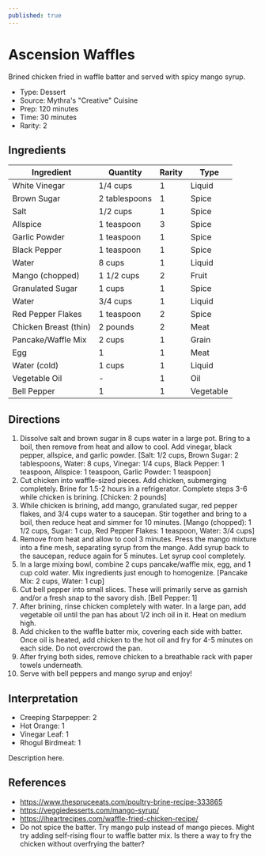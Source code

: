 ```yaml
---
published: true
---
```


# Ascension Waffles

Brined chicken fried in waffle batter and served with spicy mango syrup.

* Type: Dessert
* Source: Mythra's "Creative" Cuisine
* Prep: 120 minutes
* Time: 30 minutes
* Rarity: 2

## Ingredients

| Ingredient           | Quantity       | Rarity | Type      |
| -------------------- | -------------- | ------ | --------- |
| White Vinegar        | 1/4 cups       | 1      | Liquid    |
| Brown Sugar          | 2 tablespoons  | 1      | Spice     |
| Salt                 | 1/2 cups       | 1      | Spice     |
| Allspice             | 1 teaspoon     | 3      | Spice     |
| Garlic Powder        | 1 teaspoon     | 1      | Spice     |
| Black Pepper         | 1 teaspoon     | 1      | Spice     |
| Water                | 8 cups         | 1      | Liquid    |
| Mango (chopped)      | 1 1/2 cups     | 2      | Fruit     |
| Granulated Sugar     | 1 cups         | 1      | Spice     |
| Water                | 3/4 cups       | 1      | Liquid    |
| Red Pepper Flakes    | 1 teaspoon     | 2      | Spice     |
| Chicken Breast (thin)| 2 pounds       | 2      | Meat      |
| Pancake/Waffle Mix   | 2 cups         | 1      | Grain     |
| Egg                  | 1              | 1      | Meat      |
| Water (cold)         | 1 cups         | 1      | Liquid    |
| Vegetable Oil        | -              | 1      | Oil       |
| Bell Pepper          | 1              | 1      | Vegetable |

## Directions

1. Dissolve salt and brown sugar in 8 cups water in a large pot. Bring to a boil, then remove from heat and allow to cool. Add vinegar, black pepper, allspice, and garlic powder. [Salt: 1/2 cups, Brown Sugar: 2 tablespoons, Water: 8 cups, Vinegar: 1/4 cups, Black Pepper: 1 teaspoon, Allspice: 1 teaspoon, Garlic Powder: 1 teaspoon]
2. Cut chicken into waffle-sized pieces. Add chicken, submerging completely. Brine for 1.5-2 hours in a refrigerator. Complete steps 3-6 while chicken is brining. [Chicken: 2 pounds]
3. While chicken is brining, add mango, granulated sugar, red pepper flakes, and 3/4 cups water to a saucepan. Stir together and bring to a boil, then reduce heat and simmer for 10 minutes. [Mango (chopped): 1 1/2 cups, Sugar: 1 cup, Red Pepper Flakes: 1 teaspoon, Water: 3/4 cups]
4. Remove from heat and allow to cool 3 minutes. Press the mango mixture into a fine mesh, separating syrup from the mango. Add syrup back to the saucepan, reduce again for 5 minutes. Let syrup cool completely.
5. In a large mixing bowl, combine 2 cups pancake/waffle mix, egg, and 1 cup cold water. Mix ingredients just enough to homogenize. [Pancake Mix: 2 cups, Water: 1 cup]
6. Cut bell pepper into small slices. These will primarily serve as garnish and/or a fresh snap to the savory dish. [Bell Pepper: 1]
7. After brining, rinse chicken completely with water. In a large pan, add vegetable oil until the pan has about 1/2 inch oil in it. Heat on medium high.
8. Add chicken to the waffle batter mix, covering each side with batter. Once oil is heated, add chicken to the hot oil and fry for 4-5 minutes on each side. Do not overcrowd the pan.
9. After frying both sides, remove chicken to a breathable rack with paper towels underneath.
10. Serve with bell peppers and mango syrup and enjoy!

## Interpretation

* Creeping Starpepper: 2
* Hot Orange: 1
* Vinegar Leaf: 1
* Rhogul Birdmeat: 1

Description here.

## References

* https://www.thespruceeats.com/poultry-brine-recipe-333865
* https://veggiedesserts.com/mango-syrup/
* https://iheartrecipes.com/waffle-fried-chicken-recipe/
* Do not spice the batter. Try mango pulp instead of mango pieces. Might try adding self-rising flour to waffle batter mix. Is there a way to fry the chicken without overfrying the batter?
